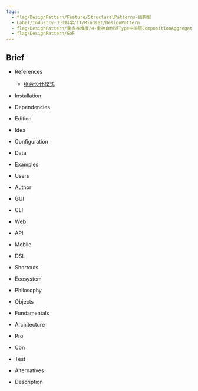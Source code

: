 ```yaml
---
tags:
  - flag/DesignPattern/Feature/StructuralPatterns-结构型
  - Label/Industry-工业科学/IT/Mindset/DesignPattern
  - flag/DesignPattern/重点与难度/4-重神自然派Type中间层CompositionAggregation
  - flag/DesignPattern/GoF
---
```


## Brief

- References
    - [组合设计模式](https://refactoringguru.cn/design-patterns/composite)

- Installation

- Dependencies

- Edition

- Idea

- Configuration

- Data

- Examples

- Users

- Author

- GUI

- CLI

- Web

- API

- Mobile

- DSL

- Shortcuts

- Ecosystem

- Philosophy

- Objects

- Fundamentals

- Architecture

- Pro

- Con

- Test

- Alternatives

- Description
